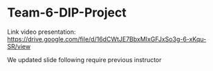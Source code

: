 # Team-6-DIP-Project
 
Link video presentation: https://drive.google.com/file/d/16dCWtJE7BbxMIxGFJxSo3g-6-xKqu-SR/view

We updated slide following require previous instructor

